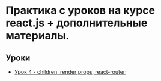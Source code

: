 # Практика с уроков на курсе react.js + дополнительные материалы.


## Уроки

* [Урок 4 - children, render props, react-router](./geekbrains-react-lesson-4);
